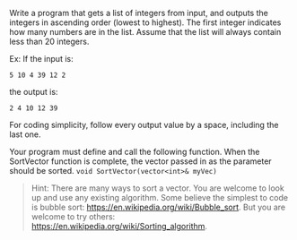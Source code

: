 Write a program that gets a list of integers from input, and outputs the integers in ascending order (lowest to highest). The first integer indicates how many numbers are in the list. Assume that the list will always contain less than 20 integers.

Ex: If the input is:

```
5 10 4 39 12 2
```

the output is:

```
2 4 10 12 39
```
For coding simplicity, follow every output value by a space, including the last one.

Your program must define and call the following function. When the SortVector function is complete, the vector passed in as the parameter should be sorted.
`void SortVector(vector<int>& myVec)`

> Hint: There are many ways to sort a vector. You are welcome to look up and use any existing algorithm. Some believe the simplest to code is bubble sort: https://en.wikipedia.org/wiki/Bubble_sort. But you are welcome to try others: https://en.wikipedia.org/wiki/Sorting_algorithm.